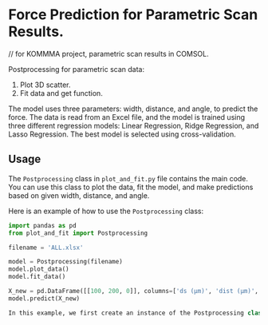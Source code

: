 # Force Prediction for Parametric Scan Results.
// for KOMMMA project, parametric scan results in COMSOL.

Postprocessing for parametric scan data: 
  1. Plot 3D scatter.
  2. Fit data and get function.

The model uses three parameters: width, distance, and angle, to predict the force. The data is read from an Excel file, and the model is trained using three different regression models: Linear Regression, Ridge Regression, and Lasso Regression. The best model is selected using cross-validation.

## Usage

The `Postprocessing` class in `plot_and_fit.py` file contains the main code. You can use this class to plot the data, fit the model, and make predictions based on given width, distance, and angle.

Here is an example of how to use the `Postprocessing` class:

```python
import pandas as pd
from plot_and_fit import Postprocessing

filename = 'ALL.xlsx'

model = Postprocessing(filename)
model.plot_data()
model.fit_data()

X_new = pd.DataFrame([[100, 200, 0]], columns=['ds (µm)', 'dist (µm)', 'theta (deg)'])
model.predict(X_new)

In this example, we first create an instance of the Postprocessing class by passing the path of the Excel file. Then, we call the plot_data method to plot the data, the fit_data method to fit the model, and the predict method to make predictions.
